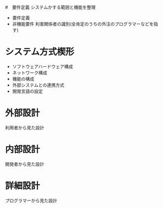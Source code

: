 #　要件定義
システムかする範囲と機能を整理

- 要件定義
- 非機能要件
  利害関係者の識別(全肯定のうちの外注のプログラマーなどを指す)

# システム方式楔形

- ソフトウェアハードウェア構成
- ネットワーク構成
- 機能の構成
- 外部システムとの連携方式
- 開発言語の設定

# 外部設計

利用者から見た設計

# 内部設計

開発者から見た設計

# 詳細設計

プログラマーから見た設計
